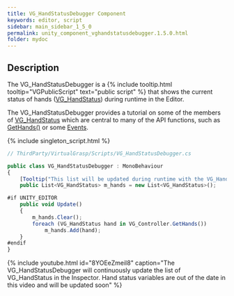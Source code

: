 ```yaml
---
title: VG_HandStatusDebugger Component
keywords: editor, script
sidebar: main_sidebar_1_5_0
permalink: unity_component_vghandstatusdebugger.1.5.0.html
folder: mydoc
---
```


## Description

The VG_HandStatusDebugger is a {% include tooltip.html tooltip="VGPublicScript" text="public script" %} that shows the current status of hands ([VG_HandStatus](unity_component_vghandstatus.1.5.0.html)) during runtime in the Editor. 

The VG_HandStatusDebugger provides a tutorial on some of the members of [VG_HandStatus](unity_component_vghandstatus.1.5.0.html) which are central to many of the API functions, such as [GetHands()](virtualgrasp_unityapi.1.5.0.html#vg_controllergethands) or some [Events](virtualgrasp_unityapi.1.5.0.html#events).

{% include singleton_script.html %}

```js
// ThirdParty/VirtualGrasp/Scripts/VG_HandStatusDebugger.cs

public class VG_HandStatusDebugger : MonoBehaviour
{
    [Tooltip("This list will be updated during runtime with the VG_HandStatus of all hands.")]
    public List<VG_HandStatus> m_hands = new List<VG_HandStatus>();

#if UNITY_EDITOR
    public void Update()
    {
        m_hands.Clear();
        foreach (VG_HandStatus hand in VG_Controller.GetHands())
            m_hands.Add(hand);
    }
#endif
}
````

{% include youtube.html id="8YOEeZmeil8" caption="The VG_HandStatusDebugger will continuously update the list of VG_HandStatus in the Inspector. Hand status variables are out of the date in this video and will be updated soon" %}

